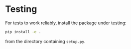 # Testing

For tests to work reliably, install the package under testing:

```bash
pip install -e .
```

from the directory containing `setup.py`.
